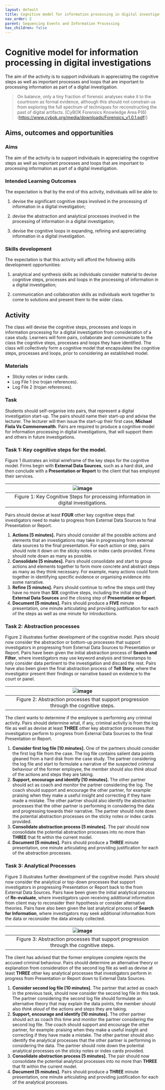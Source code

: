 ```yaml
---
layout: default
title: Cognitive model for information processing in digital investigations
nav_order: 2
parent: Sequencing Events and Information Processing
has_children: false
---
```


# Cognitive model for information processing in digital investigations

The aim of the activity is to support individuals in appreciating the cognitive steps as well as important processes and loops that are important to processing information as part of a digital investigation.

> On balance, only a tiny fraction of forensic analyses make it to the courtroom as formal evidence, although this should not constrain us from exploring the full spectrum of techniques for reconstructing the past of digital artifacts. [CyBOK Forensics Knowledge Area P(6)(https://www.cybok.org/media/downloads/Forensics_v1.0.1.pdf)]

## Aims, outcomes and opportunities

### Aims

The aim of the activity is to support individuals in appreciating the cognitive steps as well as important processes and loops that are important to processing information as part of a digital investigation.

### Intended Learning Outcomes

The expectation is that by the end of this activity, individuals will be able to:

1. devise the significant cognitive steps involved in the processing of information in a digital investigation;

2. devise the abstraction and analytical processes involved in the processing of information in a digital investigation;

3. devise the cognitive loops in expanding, refining and appreciating information in a digital investigation.

### Skills development

The expectation is that this activity will afford the following skills development opportunities:

1. analytical and synthesis skills as individuals consider material to devise cognitive steps, processes and loops in the processing of information in a digital investigation;

2. communication and collaboration skills as individuals work together to come to solutions and present them to the wider class.

## Activity
The class will devise the cognitive steps, processes and loops in information processing for a digital investigation from consideration of a case study. Learners will form pairs, collaborate and communicate to the class the cognitive steps, processes and loops they have identified. The class will collectively form a cognitive model that encapsulates the cognitive steps, processes and loops, prior to considering an established model.

### Materials

* Sticky notes or index cards.
* Log File 1 (no trojan references).
* Log File 2 (trojan references).

### Task
Students should self-organise into pairs, that represent a digital investigation start-up. The pairs should name their start-up and advise the lecturer. The lecturer will then issue the start-up their first case, **Michael Fiola Vs Commonwealth**. Pairs are required to produce a cognitive model for information processing in digital investigations, that will support them and others in future investigations.

### Task 1: Key cognitive steps for the model.

Figure 1 illustrates an initial wireframe of the key steps for the cognitive model. Firms begin with **External Data Sources**, such as a hard disk, and then conclude with a **Presentation or Report** to the client that has employed their services.

|![image](images/majorSteps.png)|
|:--:|
|Figure 1: Key Cognitive Steps for processing information in digital investigations. |

Pairs should devise at least **FOUR** other key cognitive steps that investigators need to make to progress from External Data Sources to final Presentation or Report.

1. **Actions [5 minutes].** Pairs should consider all the possible actions and elements that an investigations may take in progressing from external data sources to the final presentation. For each action or step, pairs should note it down on the sticky notes or index cards provided. Firms should note down as many as possible.
2. **Consolidate [5 minutes].** Pairs should consolidate and start to group actions and elements together to form more concrete and abstract steps as many as they think necessary. For example, many actions could form together in identifying specific evidence or organising evidence into some narrative.
3. **Refine [5 minutes].** Pairs should continue to refine the steps until they have no more than **SIX** cognitive steps, including the initial step of **External Data Sources** and the closing step of **Presentation or Report**.
4. **Document [5 minutes].** Pairs should produce a **FIVE** minute presentation, one minute articulating and providing justification for each of the steps as well as one minute for introductions.

### Task 2: Abstraction processes

Figure 2 illustrates further development of the cognitive model. Pairs should now consider the abstraction or bottom-up processes that support investigators in progressing from External Data Sources to Presentation or Report. Pairs have been given the initial abstraction process of **Search and Filter**, where investigators may use keyword analysis and timestamps to only consider data pertinent to the investigation and discard the rest. Pairs have also been given the final abstraction process of **Tell Story**, where the investigator present their findings or narrative based on evidence to the court or panel.

|![image](/images/abstractionProcesses.png)|
|:--:|
|Figure 2: Abstraction processes that support progression through the cognitive steps. |

The client wants to determine if the employee is performing any criminal activity. Pairs should determine what, if any, criminal activity is from the log file as well as devise at least **THREE** other key abstraction processes that investigators perform to progress from External Data Sources to the final Presentation or Report.

1. **Consider first log file [10 minutes].** One of the partners should consider the first log file from the case. The log file contains salient data points gleaned from a hard disk from the case study. The partner considering the log file and start to formulate a narrative of the suspected criminal behaviour of the former employee, the member should also *think aloud* of the actions and steps they are taking.
2. **Support, encourage and identify [10 minutes].** The other partner should act as coach and monitor the partner considering the log. The coach should support and encourage the other partner, for example: praising when they make a useful insight and correcting if they have made a mistake. The other partner should also identify the abstraction processes that the other partner is performing in considering the data and progressing towards their narrative. The partner should note down the potential abstraction processes on the sticky notes or index cards provided.
3. **Consolidate abstraction process [5 minutes].** The pair should now consolidate the potential abstraction processes into no more than **THREE** that fit within the current model.
4. **Document [5 minutes].** Pairs should produce a **THREE** minute presentation, one minute articulating and providing justification for each of the abstraction processes.

### Task 3: Analytical Processes

Figure 3 illustrates further development of the cognitive model. Pairs should now consider the analytical or top-down processes that support investigators in progressing Presentation or Report back to the from External Data Sources. Pairs have been given the initial analytical process of **Re-evaluate**, where investigators upon receiving additional information from client may to reconsider their hypothesis or consider alternative theories. Pairs have also been given the last analytical process of **Search for Information**, where investigators may seek additional information from the data or reconsider the data already collected.

|![image](/images/analyticalProcesses.png)|
|:--:|
|Figure 3: Abstraction processes that support progression through the cognitive steps. |

The client has advised that the former employee complete rejects the accused criminal behaviour. Pairs should determine an alternative theory or explanation from consideration of the second log file as well as devise at least **THREE** other key analytical processes that investigators perform in progress from Presentation or Report down to External Data Sources.

1. **Consider second log file [10 minutes].** The partner that acted as coach in the previous task, should now consider the second log file in this task. The partner considering the second log file should formulate an alternative theory that may explain the data points, the member should also *think aloud* of the actions and steps they are taking.
2. **Support, encourage and identify [10 minutes].** The other partner should act as coach this time and monitor the partner considering the second log file. The coach should support and encourage the other partner, for example: praising when they make a useful insight and correcting if they have made a mistake. The other partner should also identify the analytical processes that the other partner is performing in considering the data. The partner should note down the potential analytical processes on the sticky notes or index cards provided.
3. **Consolidate abstraction process [5 minutes].** The pair should now consolidate the potential analytical processes into no more than **THREE** that fit within the current model.
4. **Document [5 minutes].** Pairs should produce a **THREE** minute presentation, one minute articulating and providing justification for each of the analytical processes.
